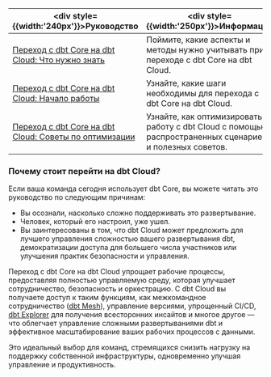 | <div style={{width:'240px'}}>Руководство</div> | <div style={{width:'250px'}}>Информация</div> | <div style={{width:'200px'}}>Аудитория</div> |
|------------|-------------|----------|
| [Переход с dbt Core на dbt Cloud: Что нужно знать](/guides/core-cloud-2) | Поймите, какие аспекты и методы нужно учитывать при переходе с dbt Core на dbt Cloud. | Руководители команд <br /> Администраторы |
| [Переход с dbt Core на dbt Cloud: Начало работы](/guides/core-to-cloud-1?step=1) | Узнайте, какие шаги необходимы для перехода с dbt Core на dbt Cloud. | Разработчики <br /> Инженеры данных <br /> Аналитики данных |
| [Переход с dbt Core на dbt Cloud: Советы по оптимизации](/guides/core-to-cloud-3) | Узнайте, как оптимизировать работу с dbt Cloud с помощью распространенных сценариев и полезных советов. | Все |

### Почему стоит перейти на dbt Cloud?
Если ваша команда сегодня использует dbt Core, вы можете читать это руководство по следующим причинам:

- Вы осознали, насколько сложно поддерживать это развертывание.
- Человек, который его настроил, уже ушел.
- Вы заинтересованы в том, что dbt Cloud может предложить для лучшего управления сложностью вашего развертывания dbt, демократизации доступа для большего числа участников или улучшения практик безопасности и управления.

Переход с dbt Core на dbt Cloud упрощает рабочие процессы, предоставляя полностью управляемую среду, которая улучшает сотрудничество, безопасность и оркестрацию. С dbt Cloud вы получаете доступ к таким функциям, как межкомандное сотрудничество ([dbt Mesh](/best-practices/how-we-mesh/mesh-1-intro)), управление версиями, упрощенный CI/CD, [dbt Explorer](/docs/collaborate/explore-projects) для получения всесторонних инсайтов и многое другое &mdash; что облегчает управление сложными развертываниями dbt и эффективное масштабирование ваших рабочих процессов с данными.

Это идеальный выбор для команд, стремящихся снизить нагрузку на поддержку собственной инфраструктуры, одновременно улучшая управление и продуктивность.
